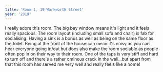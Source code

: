 ```yaml
---
title: 'Room 1, 19 Warkworth Street'
year: '2019'
---
```

I really adore this room. The big bay window means it's light and it feels really spacious. The room layout (including small sofa and chair) is fab for socialising. Having a sink is a bonus as well as being on the same floor as the toilet. Being at the front of the house can mean it's noisy as you can hear everyone going in/out but does also make the room sociable as people often pop in on their way to their room. One of the taps is very stiff and hard to turn off and there's a rather ominous crack in the wall...but apart from that this room has served me very well and really feels like a home!
